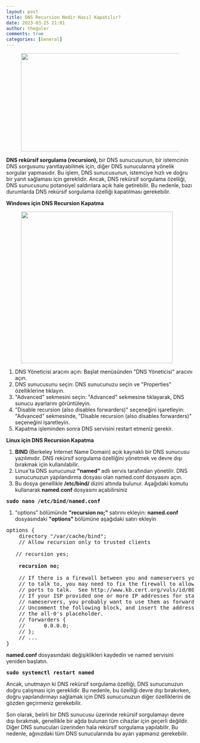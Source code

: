 ```yaml
---
layout: post
title: DNS Recursion Nedir-Nasıl Kapatılır?
date: 2023-03-25 21:01
author: theguler
comments: true
categories: [General]
---
```

<!-- wp:image {"id":5331,"width":"470px","height":"264px","sizeSlug":"large","linkDestination":"none"} -->
<figure class="wp-block-image size-large is-resized"><img src="https://theguler.wordpress.com/wp-content/uploads/2022/11/dns-reg.jpg?w=1024" alt="" class="wp-image-5331" style="width:470px;height:264px" /></figure>
<!-- /wp:image -->

<!-- wp:paragraph -->
<p><strong>DNS rekürsif sorgulama (recursion), </strong>bir DNS sunucusunun, bir istemcinin DNS sorgusunu yanıtlayabilmek için, diğer DNS sunucularına yönelik sorgular yapmasıdır. Bu işlem, DNS sunucusunun, istemciye hızlı ve doğru bir yanıt sağlaması için gereklidir. Ancak, DNS rekürsif sorgulama özelliği, DNS sunucusunu potansiyel saldırılara açık hale getirebilir. Bu nedenle, bazı durumlarda DNS rekürsif sorgulama özelliği kapatılması gerekebilir.</p>
<!-- /wp:paragraph -->

<!-- wp:paragraph -->
<p><strong>Windows için DNS Recursion Kapatma</strong></p>
<!-- /wp:paragraph -->

<!-- wp:image {"id":6246,"width":"407px","height":"auto","aspectRatio":"0.8977955911823647","sizeSlug":"large","linkDestination":"none"} -->
<figure class="wp-block-image size-large is-resized"><img src="https://farukguler.com/wp-content/uploads/2023/03/recursion.png?w=500" alt="" class="wp-image-6246" style="aspect-ratio:0.8977955911823647;width:407px;height:auto" /></figure>
<!-- /wp:image -->

<!-- wp:list {"ordered":true} -->
<ol class="wp-block-list"><!-- wp:list-item -->
<li>DNS Yöneticisi aracını açın: Başlat menüsünden "DNS Yöneticisi" aracını açın.</li>
<!-- /wp:list-item -->

<!-- wp:list-item -->
<li>DNS sunucusunu seçin: DNS sunucunuzu seçin ve "Properties" özelliklerine tıklayın.</li>
<!-- /wp:list-item -->

<!-- wp:list-item -->
<li>"Advanced" sekmesini seçin: "Advanced" sekmesine tıklayarak, DNS sunucu ayarlarını görüntüleyin.</li>
<!-- /wp:list-item -->

<!-- wp:list-item -->
<li>"Disable recursion (also disables forwarders)" seçeneğini işaretleyin: "Advanced" sekmesinde, "Disable recursion (also disables forwarders)" seçeneğini işaretleyin.</li>
<!-- /wp:list-item -->

<!-- wp:list-item -->
<li>Kapatma işleminden sonra DNS servisini restart etmeniz gerekir. </li>
<!-- /wp:list-item --></ol>
<!-- /wp:list -->

<!-- wp:paragraph -->
<p><strong>Linux için DNS Recursion Kapatma</strong></p>
<!-- /wp:paragraph -->

<!-- wp:list {"ordered":true} -->
<ol class="wp-block-list"><!-- wp:list-item -->
<li><strong>BIND </strong>(Berkeley Internet Name Domain) açık kaynaklı bir DNS sunucusu yazılımıdır. DNS rekürsif sorgulama özelliğini yönetmek ve devre dışı bırakmak için kullanılabilir.</li>
<!-- /wp:list-item -->

<!-- wp:list-item -->
<li>Linux'ta DNS sunucunuz <strong>"named" </strong>adlı servis tarafından yönetilir. DNS sunucunuzun yapılandırma dosyası olan named.conf dosyasını açın.</li>
<!-- /wp:list-item -->

<!-- wp:list-item -->
<li>Bu dosya genellikle <strong>/etc/bind/ </strong>dizini altında bulunur. Aşağıdaki komutu kullanarak <strong>named.conf </strong>dosyasını açabilirsiniz</li>
<!-- /wp:list-item --></ol>
<!-- /wp:list -->

<!-- wp:preformatted -->
<pre class="wp-block-preformatted"><strong>sudo nano /etc/bind/named.conf</strong></pre>
<!-- /wp:preformatted -->

<!-- wp:list {"ordered":true} -->
<ol class="wp-block-list"><!-- wp:list-item -->
<li>"options" bölümünde <strong>"recursion no;" </strong>satırını ekleyin: <strong>named.conf</strong> dosyasındaki <strong>"options" </strong>bölümüne aşağıdaki satırı ekleyin</li>
<!-- /wp:list-item --></ol>
<!-- /wp:list -->

<!-- wp:preformatted -->
<pre class="wp-block-preformatted">options {<br>    directory "/var/cache/bind";<br>    // Allow recursion only to trusted clients<br><br>   // recursion yes;<br><br><strong>    recursion no;</strong><br><br>    // If there is a firewall between you and nameservers you want<br>    // to talk to, you may need to fix the firewall to allow multiple<br>    // ports to talk.  See http://www.kb.cert.org/vuls/id/800113<br>    // If your ISP provided one or more IP addresses for stable <br>    // nameservers, you probably want to use them as forwarders.  <br>    // Uncomment the following block, and insert the addresses replacing <br>    // the all-0's placeholder.<br>    // forwarders {<br>    //      0.0.0.0;<br>    // };<br>    // ...<br>}</pre>
<!-- /wp:preformatted -->

<!-- wp:paragraph -->
<p><strong>named.conf </strong>dosyasındaki değişiklikleri kaydedin ve named servisini yeniden başlatın.</p>
<!-- /wp:paragraph -->

<!-- wp:preformatted -->
<pre class="wp-block-preformatted"><strong>sudo systemctl restart named</strong></pre>
<!-- /wp:preformatted -->

<!-- wp:paragraph -->
<p>Ancak, unutmayın ki DNS rekürsif sorgulama özelliği, DNS sunucunuzun doğru çalışması için gereklidir. Bu nedenle, bu özelliği devre dışı bırakırken, doğru yapılandırmayı sağlamak için DNS sunucunuzun diğer özelliklerini de gözden geçirmeniz gerekebilir.</p>
<!-- /wp:paragraph -->

<!-- wp:paragraph -->
<p>Son olarak, belirli bir DNS sunucusu üzerinde rekürsif sorgulamayı devre dışı bırakmak, genellikle bir ağda bulunan tüm cihazlar için geçerli değildir. Diğer DNS sunucuları üzerinden hala rekürsif sorgulama yapılabilir. Bu nedenle, ağınızdaki tüm DNS sunucularında bu ayarı yapmanız gerekebilir.</p>
<!-- /wp:paragraph -->
